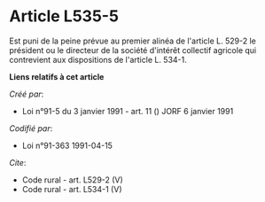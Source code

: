 # Article L535-5

Est puni de la peine prévue au premier alinéa de l'article L. 529-2 le président ou le directeur de la société d'intérêt
collectif agricole qui contrevient aux dispositions de l'article L. 534-1.

**Liens relatifs à cet article**

_Créé par_:

  - Loi n°91-5 du 3 janvier 1991 - art. 11 () JORF 6 janvier 1991

_Codifié par_:

  - Loi n°91-363 1991-04-15

_Cite_:

  - Code rural - art. L529-2 (V)
  - Code rural - art. L534-1 (V)

